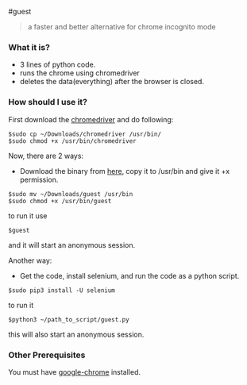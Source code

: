 #guest
>a faster and better alternative for chrome incognito mode

### What it is?
* 3 lines of python code.
* runs the chrome using chromedriver
* deletes the data(everything) after the browser is closed.

### How should I use it?

First download the  [chromedriver](https://chromedriver.storage.googleapis.com/index.html?path=2.28/) and do following:
```
$sudo cp ~/Downloads/chromedriver /usr/bin/
$sudo chmod +x /usr/bin/chromedriver
```
Now, there are 2 ways:

* Download the binary from [here](https://drive.google.com/open?id=0B1o2cfjSr08fS0xlN2NhcERYSVU), 
copy it to /usr/bin and give it +x permission.
```
$sudo mv ~/Downloads/guest /usr/bin
$sudo chmod +x /usr/bin/guest
```
to run it use
```
$guest
```
and it will start an anonymous session.

Another way:

* Get the code, install selenium,
and run the code as a python script.
```
$sudo pip3 install -U selenium

```
to run it
```
$python3 ~/path_to_script/guest.py
```
this will also start an anonymous session.

### Other Prerequisites
You must have [google-chrome](https://www.google.com/chrome/browser/desktop/index.html) installed.
